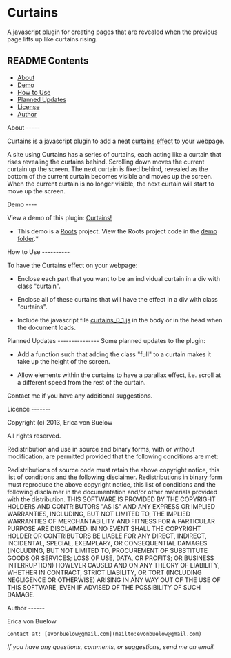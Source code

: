 Curtains
========

A javascript plugin for creating pages that are revealed when the previous page lifts up like curtains rising.  


README Contents
---------------

- [About](#a1)
- [Demo](#a2)
- [How to Use](#a3)
- [Planned Updates](#a4)
- [License](#a5)
- [Author](#a6)


<a name="a1"/>
About
-----

Curtains is a javascript plugin to add a neat [curtains effect](#a2) to your webpage.  

A site using Curtains has a series of curtains, each acting like a curtain that rises revealing the curtains behind. Scrolling down moves the current curtain up the screen. The next curtain is fixed behind, revealed as the bottom of the current curtain becomes visible and moves up the screen. When the current curtain is no longer visible, the next curtain will start to move up the screen.  


<a name="a2"/>
Demo
----

View a demo of this plugin: [Curtains!](http://curtains.herokuapp.com/)  

*    This demo is a [Roots](roots.cs) project. View the Roots project code in the [demo folder](https://github.com/ericavonb/curtains/tree/master/demo).*

<a name="a3"/>
How to Use
----------

To have the Curtains effect on your webpage:

- Enclose each part that you want to be an individual curtain in a div with class "curtain".  

- Enclose all of these curtains that will have the effect in a div with class "curtains".  

- Include the javascript file [curtains_0_1.js](https://github.com/ericavonb/curtains/blob/master/curtain/curtains_0_1.js) in the body or in the head when the document loads.  

<a name="a4"/>
Planned Updates
---------------
Some planned updates to the plugin:

- Add a function such that adding the class "full" to a curtain makes it take up the height of the screen.

- Allow elements within the curtains to have a parallax effect, i.e. scroll at a different speed from the rest of the curtain.  

Contact me if you have any additional suggestions.

<a name="a5"/>
Licence
-------

Copyright (c) 2013, Erica von Buelow

All rights reserved.  

Redistribution and use in source and binary forms, with or without modification, are permitted provided that the following conditions are met:  

Redistributions of source code must retain the above copyright notice, this list of conditions and the following disclaimer.
Redistributions in binary form must reproduce the above copyright notice, this list of conditions and the following disclaimer in the documentation and/or other materials provided with the distribution.
THIS SOFTWARE IS PROVIDED BY THE COPYRIGHT HOLDERS AND CONTRIBUTORS "AS IS" AND ANY EXPRESS OR IMPLIED WARRANTIES, INCLUDING, BUT NOT LIMITED TO, THE IMPLIED WARRANTIES OF MERCHANTABILITY AND FITNESS FOR A PARTICULAR PURPOSE ARE DISCLAIMED. IN NO EVENT SHALL THE COPYRIGHT HOLDER OR CONTRIBUTORS BE LIABLE FOR ANY DIRECT, INDIRECT, INCIDENTAL, SPECIAL, EXEMPLARY, OR CONSEQUENTIAL DAMAGES (INCLUDING, BUT NOT LIMITED TO, PROCUREMENT OF SUBSTITUTE GOODS OR SERVICES; LOSS OF USE, DATA, OR PROFITS; OR BUSINESS INTERRUPTION) HOWEVER CAUSED AND ON ANY THEORY OF LIABILITY, WHETHER IN CONTRACT, STRICT LIABILITY, OR TORT (INCLUDING NEGLIGENCE OR OTHERWISE) ARISING IN ANY WAY OUT OF THE USE OF THIS SOFTWARE, EVEN IF ADVISED OF THE POSSIBILITY OF SUCH DAMAGE.

<a name="a6"/>
Author
------

Erica von Buelow

    Contact at: [evonbuelow@gmail.com](mailto:evonbuelow@gmail.com)  

*If you have any questions, comments, or suggestions, send me an email.*